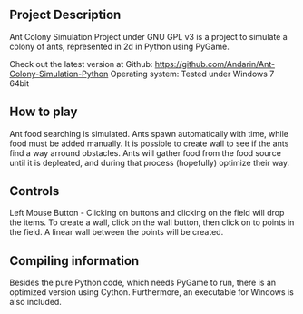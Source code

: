 Project Description
-------------------

Ant Colony Simulation Project under GNU GPL v3 is a project to simulate a colony of ants, represented in 2d in Python using PyGame.

Check out the latest version at Github: https://github.com/Andarin/Ant-Colony-Simulation-Python
Operating system: Tested under Windows 7 64bit

How to play
-----------

Ant food searching is simulated. Ants spawn automatically with time, while food must be added manually. It is possible to create wall to see if the ants find a way arround obstacles. Ants will gather food from the food source until it is depleated, and during that process (hopefully) optimize their way.
  
Controls  
--------  
 
Left Mouse Button - Clicking on buttons and clicking on the field will drop the items. To create a wall, click on the wall button, then click on to points in the field. A linear wall between the points will be created.

Compiling information
---------------------

Besides the pure Python code, which needs PyGame to run, there is an optimized version using Cython. Furthermore, an executable for Windows is also included.
